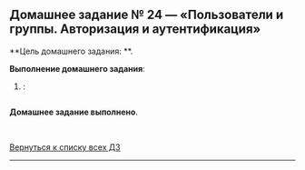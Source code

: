 ## Домашнее задание № 24 — «Пользователи и группы. Авторизация и аутентификация»

**Цель домашнего задания: **.

**Выполнение домашнего задания**:

1) :

```console

```


**Домашнее задание выполнено**.

<br/>

[Вернуться к списку всех ДЗ](../README.md)
****
